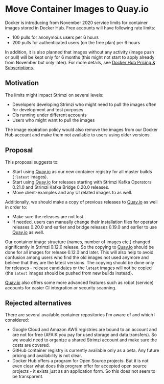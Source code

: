 # Move Container Images to Quay.io

Docker is introducing from November 2020 service limits for container images stored in Docker Hub.
Free accounts will have following rate limits:
* 100 pulls for anonymous users per 6 hours
* 200 pulls for authenticated users (on the free plan) per 6 hours

In addition, it is also planned that images without any activity (image push or pull) will be kept only for 6 months (this might not start to apply already from November but only later).
For more details, see [Docker Hub Pricing & Subscriptions](https://www.docker.com/pricing).

## Motivation

The limits might impact Strimzi on several levels:
* Developers developing Strimzi who might need to pull the images often for development and test purposes
* CIs running under different accounts
* Users who might want to pull the images

The image expiration policy would also remove the images from our Docker Hub account and make them not available to users using older versions.

## Proposal

This proposal suggests to:
* Start using [Quay.io](https://quay.io/) as our new container registry for all master builds (`:latest` images).
* Start using [Quay.io](https://quay.io/) for releases starting with Strimzi Kafka Operators 0.21.0 and Strimzi Kafka Bridge 0.20.0 releases.
* Move client-examples and any UI related images to as well.

Additionally, we should make a copy of previous releases to [Quay.io](https://quay.io/) as well in order to:
* Make sure the releases are not lost.
* If needed, users can manually change their installation files for operator releases 0.20.0 and earlier and bridge releases 0.19.0 and earlier to use [Quay.io](https://quay.io/) as well.

Our container image structure (names, number of images etc.) changed significantly in Strimzi 0.12.0 release.
So the copying to [Quay.io](https://quay.io/) should be done for all images for release 0.12.0 and later.
This will also help to avoid confusion among users who find the old images not used anymore and believe that they are the latest versions.
The copying should be done only for releases - release candidates or the `latest` images will not be copied (the `latest` images should be pushed from new builds instead).

[Quay.io](https://quay.io/) also offers some more advanced features such as robot (service) accounts for easier CI integration or security scanning.

## Rejected alternatives

There are several available container repositories I'm aware of and which I considered:
* Google Cloud and Amazon AWS registries are bound to an account and are not for free (AFAIK you pay for used storage and data transfers). So we would need to organize a shared Strimzi account and make sure the costs are covered.
* GitHub container registry is currently available only as a beta. Any future pricing and availability is not clear.
* Docker Hub offers a program for Open Source projects. But it is not even clear what does this program offer for accepted open source projects - it exists just as an application form. So this does not seem to be transparent.
